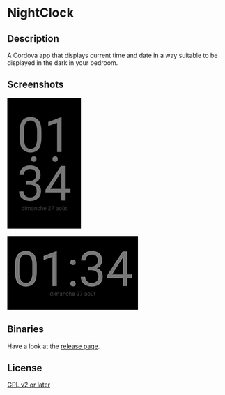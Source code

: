# NightClock

## Description
A Cordova app that displays current time and date in a way suitable to be displayed in the dark in your bedroom.

## Screenshots
![portrait mode](readme/screenshot-portrait.png)

![landscape mode](readme/screenshot-landscape.png)

## Binaries
Have a look at the [release page](https://github.com/nleclerc/nightclock/releases/).

## License
[GPL v2 or later](LICENSE)
